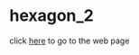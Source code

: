# hexagon_2

click [here](https://Hesagorn.github.io/JS/empty-example/hexagon_2) to go to the web page
